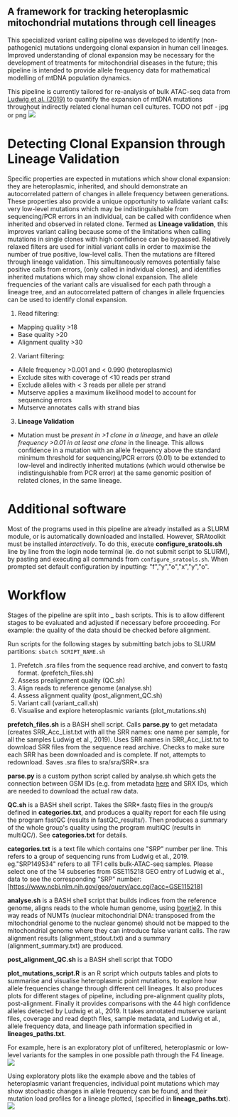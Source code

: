 ## A framework for tracking heteroplasmic mitochondrial mutations through cell lineages
This specialized variant calling pipeline was developed to identify (non-pathogenic) mutations undergoing clonal expansion in human cell lineages. Improved understanding of clonal expansion may be necessary for the development of treatments for mitochondrial diseases in the future; this pipeline is intended to provide allele frequency data for mathematical modelling of mtDNA population dynamics.

This pipeline is currently tailored for re-analysis of bulk ATAC-seq data from [Ludwig et al. (2019)](https://doi.org/10.1016/j.cell.2019.01.022) to quantify the expansion of mtDNA mutations throughout indirectly related clonal human cell cultures.
TODO not pdf - jpg or png
<img src="LudwigFigs.pdf">

# Detecting Clonal Expansion through Lineage Validation
Specific properties are expected in mutations which show clonal expansion: they are heteroplasmic, inherited, and should demonstrate an autocorrelated pattern of changes in allele frequency between generations. These properties also provide a unique opportunity to validate variant calls: very low-level mutations which may be indistinguishable from sequencing/PCR errors in an individual, can be called with confidence when inherited and observed in related clone. Termed as __Lineage validation__, this improves variant calling because some of the limitations when calling mutations in single clones with high confidence can be bypassed. Relatively relaxed filters are used for initial variant calls in order to maximise the number of true positive, low-level calls. Then the mutations are filtered through lineage validation. This simultaneously removes potentially false positive calls from errors, (only called in individual clones), and identifies inherited mutations which may show clonal expansion. The allele frequencies of the variant calls are visualised for each path through a lineage tree, and an autocorrelated pattern of changes in allele frquencies can be used to identify clonal expansion.

1. Read filtering: 
* Mapping quality >18
* Base quality >20
* Alignment quality >30
2. Variant filtering:
* Allele frequency >0.001 and < 0.990 (heteroplasmic)
* Exclude sites with coverage of <10 reads per strand
* Exclude alleles with < 3 reads per allele per strand
* Mutserve applies a maximum likelihood model to account for sequencing errors
* Mutserve annotates calls with strand bias
3. __Lineage Validation__
* Mutation must be _present in >1 clone in a lineage_, and have an _allele frequency >0.01 in at least one clone_ in the lineage. This allows confidence in a mutation with an allele frequency above the standard minimum threshold for sequencing/PCR errors (0.01) to be extended to low-level and indirectly inherited mutations (which would otherwise be indistinguishable from PCR error) at the same genomic position of related clones, in the same lineage.

# Additional software 
Most of the programs used in this pipeline are already installed as a SLURM module, or is automatically downloaded and installed. However, SRAtoolkit must be installed _interactively_. To do this, execute **configure\_sratools.sh** line by line from the login node terminal (ie. do not submit script to SLURM), by pasting and executing all commands from `configure_sratools.sh`. When prompted set default configuration by inputting: "f","y","o","x","y","o".

# Workflow
Stages of the pipeline are split into _ bash scripts. This is to allow different stages to be evaluated and adjusted if necessary before proceeding. For example: the quality of the data should be checked before alignment.


Run scripts for the following stages by submitting batch jobs to SLURM partitions: `sbatch SCRIPT_NAME.sh`


1. Prefetch .sra files from the sequence read archive, and convert to fastq format. (prefetch\_files.sh)
2. Assess prealignment quality (QC.sh)
3. Align reads to reference genome (analyse.sh)
4. Assess alignment quality (post\_alignment\_QC.sh)
5. Variant call (variant\_call.sh)
6. Visualise and explore heteroplasmic variants (plot\_mutations.sh)

**prefetch\_files.sh** is a BASH shell script. Calls **parse.py** to get metadata (creates SRR\_Acc\_List.txt with all the SRR names: one name per sample, for all the samples Ludwig et al., 2019). Uses SRR names in SRR\_Acc\_List.txt to download SRR files from the sequence read archive. Checks to make sure each SRR has been downloaded and is complete. If not, attempts to redownload. Saves .sra files to sra/sra/SRR\*.sra

**parse.py** is a custom python script called by analyse.sh which gets the connection between GSM IDs (e.g. from metadata [here](https://www.ncbi.nlm.nih.gov/geo/query/acc.cgi?acc=GSE115218) and SRX IDs, which are needed to download the actual raw data.

**QC.sh** is a BASH shell script. Takes the SRR\*.fastq files in the group/s defined in **categories.txt**, and produces a quality report for each file using the program fastQC (results in fastQC\_results/). Then produces a summary of the whole group's quality using the program multiQC (results in multiQC/). See **categories.txt** for details.

**categories.txt** is a text file which contains one "SRP" number per line. This refers to a group of sequencing runs from Ludwig et al., 2019. eg."SRP149534" refers to all TF1 cells bulk-ATAC-seq samples. Please select one of the 14 subseries from GSE115218 GEO entry of Ludwig et al., data to see the corresponding "SRP" number: [https://www.ncbi.nlm.nih.gov/geo/query/acc.cgi?acc=GSE115218]

**analyse.sh** is a BASH shell script that builds indices from the reference genome, aligns reads to the whole human genome, using [bowtie2](http://bowtie-bio.sourceforge.net/bowtie2/index.shtml). In this way reads of NUMTs (nuclear mitochondrial DNA: transposed from the mitochondrial genome to the nuclear genome) should not be mapped to the mitochondrial genome where they can introduce false variant calls. The raw alignment results (alignment\_stdout.txt) and a summary (alignment\_summary.txt) are produced. 

**post\_alignment\_QC.sh** is a BASH shell script that TODO


 
**plot\_mutations\_script.R** is an R script which outputs tables and plots to summarise and visualise heteroplasmic point mutations, to explore how allele frequencies change through different cell lineages. It also produces plots for different stages of pipeline, including pre-alignment quality plots, post-alignment. Finally it provides comparisons with the 44 high confidence alleles detected by Ludwig et al., 2019. 
It takes annotated mutserve variant files, coverage and read depth files, sample metadata, and Ludwig et al., allele frequency data, and lineage path information specified in **lineages\_paths.txt**.

For example, here is an exploratory plot of unfiltered, heteroplasmic or low-level variants for the samples in one possible path through the F4 lineage.
<img src="results/G11_longest_upper_HET_OR_LOWLVL_nofilt.png">

Using exploratory plots like the example above and the tables of heteroplasmic variant frequencies, individual point mutations which may show stochastic changes in allele frequency can be found, and their mutation load profiles for a lineage plotted, (specified in **lineage\_paths.txt**).
<img src="results/G11_longest_upper_pos_822.png">
